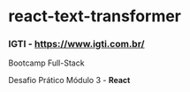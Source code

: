 # react-text-transformer

### IGTI - https://www.igti.com.br/



Bootcamp Full-Stack



Desafio Prático Módulo 3 - **React**

